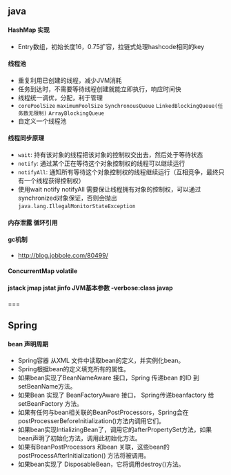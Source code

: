 ## java
#### HashMap 实现
+ Entry数组，初始长度16，0.75扩容，拉链式处理hashcode相同的key

#### 线程池
+ 重复利用已创建的线程，减少JVM消耗
+ 任务到达时，不需要等待线程创建就能立即执行，响应时间快
+ 线程统一调优，分配，利于管理
+ ```corePoolSize``` ```maximumPoolSize``` ```SynchronousQueue``` ```LinkedBlockingQueue(任务数无限制)``` ```ArrayBlockingQueue```
+ 自定义一个线程池

#### 线程同步原理
+ ```wait```: 持有该对象的线程把该对象的控制权交出去，然后处于等待状态
+ ```notify```: 通过某个正在等待这个对象控制权的线程可以继续运行
+ ```notifyAll```: 通知所有等待这个对象控制权的线程继续运行（互相竞争，最终只有一个线程获得控制权）
+ 使用wait notify notifyAll 需要保让线程拥有对象的控制权，可以通过synchronized对象保证，否则会抛出```java.lang.IllegalMonitorStateException```

#### 内存泄露 循环引用

#### gc机制 
+ http://blog.jobbole.com/80499/

#### ConcurrentMap volatile

#### jstack jmap jstat jinfo JVM基本参数 -verbose:class javap

===


## Spring
#### bean 声明周期 
+ Spring容器 从XML 文件中读取bean的定义，并实例化bean。
+ Spring根据bean的定义填充所有的属性。
+ 如果bean实现了BeanNameAware 接口，Spring 传递bean 的ID 到 setBeanName方法。
+ 如果Bean 实现了 BeanFactoryAware 接口， Spring传递beanfactory 给setBeanFactory 方法。
+ 如果有任何与bean相关联的BeanPostProcessors，Spring会在postProcesserBeforeInitialization()方法内调用它们。
+ 如果bean实现IntializingBean了，调用它的afterPropertySet方法，如果bean声明了初始化方法，调用此初始化方法。
+ 如果有BeanPostProcessors 和bean 关联，这些bean的postProcessAfterInitialization() 方法将被调用。
+ 如果bean实现了 DisposableBean，它将调用destroy()方法。
